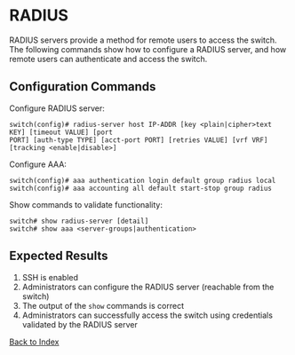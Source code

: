 # RADIUS

RADIUS servers provide a method for remote users to access the switch. The following commands show how to configure a RADIUS server, and how remote users can authenticate and access the switch.

## Configuration Commands

Configure RADIUS server:

```text
switch(config)# radius-server host IP-ADDR [key <plain|cipher>text KEY] [timeout VALUE] [port
PORT] [auth-type TYPE] [acct-port PORT] [retries VALUE] [vrf VRF] [tracking <enable|disable>]
```

Configure AAA:

```text
switch(config)# aaa authentication login default group radius local
switch(config)# aaa accounting all default start-stop group radius
```

Show commands to validate functionality:

```text
switch# show radius-server [detail]
switch# show aaa <server-groups|authentication>
```

## Expected Results

1. SSH is enabled
2. Administrators can configure the RADIUS server (reachable from the switch)
3. The output of the `show` commands is correct
4. Administrators can successfully access the switch using credentials validated by the RADIUS server

[Back to Index](../README.md)
